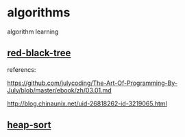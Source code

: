# algorithms
algorithm learning

## [red-black-tree](https://github.com/mender05/algorithms/tree/master/red_black_tree)
referencs:

https://github.com/julycoding/The-Art-Of-Programming-By-July/blob/master/ebook/zh/03.01.md

http://blog.chinaunix.net/uid-26818262-id-3219065.html

## [heap-sort](https://github.com/mender05/algorithms/blob/master/hsort/hsort.cpp)
